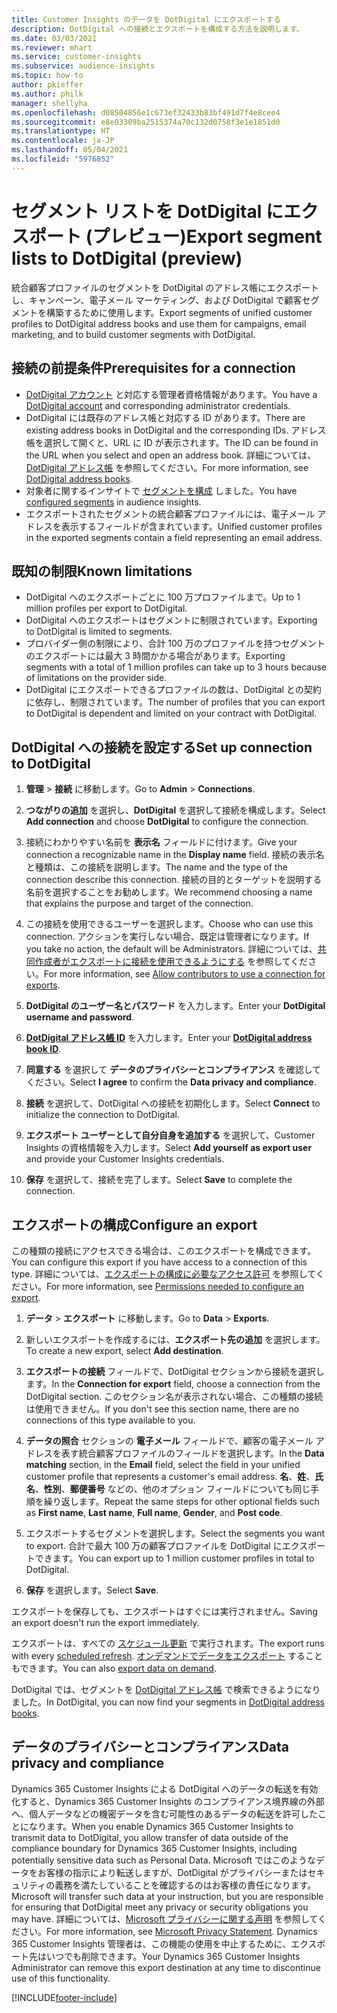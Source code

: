 ```yaml
---
title: Customer Insights のデータを DotDigital にエクスポートする
description: DotDigital への接続とエクスポートを構成する方法を説明します。
ms.date: 03/03/2021
ms.reviewer: mhart
ms.service: customer-insights
ms.subservice: audience-insights
ms.topic: how-to
author: pkieffer
ms.author: philk
manager: shellyha
ms.openlocfilehash: d08504856e1c673ef32433b83bf491d7f4e8cee4
ms.sourcegitcommit: e8e03309ba2515374a70c132d0758f3e1e1851d0
ms.translationtype: HT
ms.contentlocale: ja-JP
ms.lasthandoff: 05/04/2021
ms.locfileid: "5976852"
---
```

# <a name="export-segment-lists-to-dotdigital-preview"></a><span data-ttu-id="e0c65-103">セグメント リストを DotDigital にエクスポート (プレビュー)</span><span class="sxs-lookup"><span data-stu-id="e0c65-103">Export segment lists to DotDigital (preview)</span></span>

<span data-ttu-id="e0c65-104">統合顧客プロファイルのセグメントを DotDigital のアドレス帳にエクスポートし、キャンペーン、電子メール マーケティング、および DotDigital で顧客セグメントを構築するために使用します。</span><span class="sxs-lookup"><span data-stu-id="e0c65-104">Export segments of unified customer profiles to DotDigital address books and use them for campaigns, email marketing, and to build customer segments with DotDigital.</span></span> 

## <a name="prerequisites-for-a-connection"></a><span data-ttu-id="e0c65-105">接続の前提条件</span><span class="sxs-lookup"><span data-stu-id="e0c65-105">Prerequisites for a connection</span></span>

-   <span data-ttu-id="e0c65-106">[DotDigital アカウント](https://dotdigital.com/) と対応する管理者資格情報があります。</span><span class="sxs-lookup"><span data-stu-id="e0c65-106">You have a [DotDigital account](https://dotdigital.com/) and corresponding administrator credentials.</span></span>
-   <span data-ttu-id="e0c65-107">DotDigital には既存のアドレス帳と対応する ID があります。</span><span class="sxs-lookup"><span data-stu-id="e0c65-107">There are existing address books in DotDigital and the corresponding IDs.</span></span> <span data-ttu-id="e0c65-108">アドレス帳を選択して開くと、URL に ID が表示されます。</span><span class="sxs-lookup"><span data-stu-id="e0c65-108">The ID can be found in the URL when you select and open an address book.</span></span> <span data-ttu-id="e0c65-109">詳細については、[DotDigital アドレス帳](https://support.dotdigital.com/hc/articles/212211968-Creating-an-address-book) を参照してください。</span><span class="sxs-lookup"><span data-stu-id="e0c65-109">For more information, see [DotDigital address books](https://support.dotdigital.com/hc/articles/212211968-Creating-an-address-book).</span></span>
-   <span data-ttu-id="e0c65-110">対象者に関するインサイトで [セグメントを構成](segments.md) しました。</span><span class="sxs-lookup"><span data-stu-id="e0c65-110">You have [configured segments](segments.md) in audience insights.</span></span>
-   <span data-ttu-id="e0c65-111">エクスポートされたセグメントの統合顧客プロファイルには、電子メール アドレスを表示するフィールドが含まれています。</span><span class="sxs-lookup"><span data-stu-id="e0c65-111">Unified customer profiles in the exported segments contain a field representing an email address.</span></span>

## <a name="known-limitations"></a><span data-ttu-id="e0c65-112">既知の制限</span><span class="sxs-lookup"><span data-stu-id="e0c65-112">Known limitations</span></span>

- <span data-ttu-id="e0c65-113">DotDigital へのエクスポートごとに 100 万プロファイルまで。</span><span class="sxs-lookup"><span data-stu-id="e0c65-113">Up to 1 million profiles per export to DotDigital.</span></span>
- <span data-ttu-id="e0c65-114">DotDigital へのエクスポートはセグメントに制限されています。</span><span class="sxs-lookup"><span data-stu-id="e0c65-114">Exporting to DotDigital is limited to segments.</span></span>
- <span data-ttu-id="e0c65-115">プロバイダー側の制限により、合計 100 万のプロファイルを持つセグメントのエクスポートには最大 3 時間かかる場合があります。</span><span class="sxs-lookup"><span data-stu-id="e0c65-115">Exporting segments with a total of 1 million profiles can take up to 3 hours because of limitations on the provider side.</span></span> 
- <span data-ttu-id="e0c65-116">DotDigital にエクスポートできるプロファイルの数は、DotDigital との契約に依存し、制限されています。</span><span class="sxs-lookup"><span data-stu-id="e0c65-116">The number of profiles that you can export to DotDigital is dependent and limited on your contract with DotDigital.</span></span>

## <a name="set-up-connection-to-dotdigital"></a><span data-ttu-id="e0c65-117">DotDigital への接続を設定する</span><span class="sxs-lookup"><span data-stu-id="e0c65-117">Set up connection to DotDigital</span></span>

1. <span data-ttu-id="e0c65-118">**管理** > **接続** に移動します。</span><span class="sxs-lookup"><span data-stu-id="e0c65-118">Go to **Admin** > **Connections**.</span></span>

1. <span data-ttu-id="e0c65-119">**つながりの追加** を選択し、**DotDigital** を選択して接続を構成します。</span><span class="sxs-lookup"><span data-stu-id="e0c65-119">Select **Add connection** and choose **DotDigital** to configure the connection.</span></span>

1. <span data-ttu-id="e0c65-120">接続にわかりやすい名前を **表示名** フィールドに付けます。</span><span class="sxs-lookup"><span data-stu-id="e0c65-120">Give your connection a recognizable name in the **Display name** field.</span></span> <span data-ttu-id="e0c65-121">接続の表示名と種類は、この接続を説明します。</span><span class="sxs-lookup"><span data-stu-id="e0c65-121">The name and the type of the connection describe this connection.</span></span> <span data-ttu-id="e0c65-122">接続の目的とターゲットを説明する名前を選択することをお勧めします。</span><span class="sxs-lookup"><span data-stu-id="e0c65-122">We recommend choosing a name that explains the purpose and target of the connection.</span></span>

1. <span data-ttu-id="e0c65-123">この接続を使用できるユーザーを選択します。</span><span class="sxs-lookup"><span data-stu-id="e0c65-123">Choose who can use this connection.</span></span> <span data-ttu-id="e0c65-124">アクションを実行しない場合、既定は管理者になります。</span><span class="sxs-lookup"><span data-stu-id="e0c65-124">If you take no action, the default will be Administrators.</span></span> <span data-ttu-id="e0c65-125">詳細については、[共同作成者がエクスポートに接続を使用できるようにする](connections.md#allow-contributors-to-use-a-connection-for-exports) を参照してください。</span><span class="sxs-lookup"><span data-stu-id="e0c65-125">For more information, see [Allow contributors to use a connection for exports](connections.md#allow-contributors-to-use-a-connection-for-exports).</span></span>

1. <span data-ttu-id="e0c65-126">**DotDigital のユーザー名とパスワード** を入力します。</span><span class="sxs-lookup"><span data-stu-id="e0c65-126">Enter your **DotDigital username and password**.</span></span>

1. <span data-ttu-id="e0c65-127">**[DotDigital アドレス帳 ID](https://support.dotdigital.com/hc/articles/212211968-Creating-an-address-book)** を入力します。</span><span class="sxs-lookup"><span data-stu-id="e0c65-127">Enter your **[DotDigital address book ID](https://support.dotdigital.com/hc/articles/212211968-Creating-an-address-book)**.</span></span>

1. <span data-ttu-id="e0c65-128">**同意する** を選択して **データのプライバシーとコンプライアンス** を確認してください。</span><span class="sxs-lookup"><span data-stu-id="e0c65-128">Select **I agree** to confirm the **Data privacy and compliance**.</span></span>

1. <span data-ttu-id="e0c65-129">**接続** を選択して、DotDigital への接続を初期化します。</span><span class="sxs-lookup"><span data-stu-id="e0c65-129">Select **Connect** to initialize the connection to DotDigital.</span></span>

1. <span data-ttu-id="e0c65-130">**エクスポート ユーザーとして自分自身を追加する** を選択して、Customer Insights の資格情報を入力します。</span><span class="sxs-lookup"><span data-stu-id="e0c65-130">Select **Add yourself as export user** and provide your Customer Insights credentials.</span></span>

1. <span data-ttu-id="e0c65-131">**保存** を選択して、接続を完了します。</span><span class="sxs-lookup"><span data-stu-id="e0c65-131">Select **Save** to complete the connection.</span></span> 

## <a name="configure-an-export"></a><span data-ttu-id="e0c65-132">エクスポートの構成</span><span class="sxs-lookup"><span data-stu-id="e0c65-132">Configure an export</span></span>

<span data-ttu-id="e0c65-133">この種類の接続にアクセスできる場合は、このエクスポートを構成できます。</span><span class="sxs-lookup"><span data-stu-id="e0c65-133">You can configure this export if you have access to a connection of this type.</span></span> <span data-ttu-id="e0c65-134">詳細については、[エクスポートの構成に必要なアクセス許可](export-destinations.md#set-up-a-new-export) を参照してください。</span><span class="sxs-lookup"><span data-stu-id="e0c65-134">For more information, see [Permissions needed to configure an export](export-destinations.md#set-up-a-new-export).</span></span>

1. <span data-ttu-id="e0c65-135">**データ** > **エクスポート** に移動します。</span><span class="sxs-lookup"><span data-stu-id="e0c65-135">Go to **Data** > **Exports**.</span></span>

1. <span data-ttu-id="e0c65-136">新しいエクスポートを作成するには、**エクスポート先の追加** を選択します。</span><span class="sxs-lookup"><span data-stu-id="e0c65-136">To create a new export, select **Add destination**.</span></span>

1. <span data-ttu-id="e0c65-137">**エクスポートの接続** フィールドで、DotDigital セクションから接続を選択します。</span><span class="sxs-lookup"><span data-stu-id="e0c65-137">In the **Connection for export** field, choose a connection from the DotDigital section.</span></span> <span data-ttu-id="e0c65-138">このセクション名が表示されない場合、この種類の接続は使用できません。</span><span class="sxs-lookup"><span data-stu-id="e0c65-138">If you don't see this section name, there are no connections of this type available to you.</span></span>


1. <span data-ttu-id="e0c65-139">**データの照合** セクションの **電子メール** フィールドで、顧客の電子メール アドレスを表す統合顧客プロファイルのフィールドを選択します。</span><span class="sxs-lookup"><span data-stu-id="e0c65-139">In the **Data matching** section, in the **Email** field, select the field in your unified customer profile that represents a customer's email address.</span></span> <span data-ttu-id="e0c65-140">**名**、**姓**、**氏名**、**性別**、**郵便番号** などの、他のオプション フィールドについても同じ手順を繰り返します。</span><span class="sxs-lookup"><span data-stu-id="e0c65-140">Repeat the same steps for other optional fields such as **First name**, **Last name**, **Full name**, **Gender**, and **Post code**.</span></span>

1. <span data-ttu-id="e0c65-141">エクスポートするセグメントを選択します。</span><span class="sxs-lookup"><span data-stu-id="e0c65-141">Select the segments you want to export.</span></span> <span data-ttu-id="e0c65-142">合計で最大 100 万の顧客プロファイルを DotDigital にエクスポートできます。</span><span class="sxs-lookup"><span data-stu-id="e0c65-142">You can export up to 1 million customer profiles in total to DotDigital.</span></span>

1. <span data-ttu-id="e0c65-143">**保存** を選択します。</span><span class="sxs-lookup"><span data-stu-id="e0c65-143">Select **Save**.</span></span>

<span data-ttu-id="e0c65-144">エクスポートを保存しても、エクスポートはすぐには実行されません。</span><span class="sxs-lookup"><span data-stu-id="e0c65-144">Saving an export doesn't run the export immediately.</span></span>

<span data-ttu-id="e0c65-145">エクスポートは、すべての [スケジュール更新](system.md#schedule-tab) で実行されます。</span><span class="sxs-lookup"><span data-stu-id="e0c65-145">The export runs with every [scheduled refresh](system.md#schedule-tab).</span></span> <span data-ttu-id="e0c65-146">[オンデマンドでデータをエクスポート](export-destinations.md#run-exports-on-demand) することもできます。</span><span class="sxs-lookup"><span data-stu-id="e0c65-146">You can also [export data on demand](export-destinations.md#run-exports-on-demand).</span></span> 
 
<span data-ttu-id="e0c65-147">DotDigital では、セグメントを [DotDigital アドレス帳](https://support.dotdigital.com/hc/articles/212211968-Creating-an-address-book) で検索できるようになりました。</span><span class="sxs-lookup"><span data-stu-id="e0c65-147">In DotDigital, you can now find your segments in [DotDigital address books](https://support.dotdigital.com/hc/articles/212211968-Creating-an-address-book).</span></span>


## <a name="data-privacy-and-compliance"></a><span data-ttu-id="e0c65-148">データのプライバシーとコンプライアンス</span><span class="sxs-lookup"><span data-stu-id="e0c65-148">Data privacy and compliance</span></span>

<span data-ttu-id="e0c65-149">Dynamics 365 Customer Insights による DotDigital へのデータの転送を有効化すると、Dynamics 365 Customer Insights のコンプライアンス境界線の外部へ、個人データなどの機密データを含む可能性のあるデータの転送を許可したことになります。</span><span class="sxs-lookup"><span data-stu-id="e0c65-149">When you enable Dynamics 365 Customer Insights to transmit data to DotDigital, you allow transfer of data outside of the compliance boundary for Dynamics 365 Customer Insights, including potentially sensitive data such as Personal Data.</span></span> <span data-ttu-id="e0c65-150">Microsoft ではこのようなデータをお客様の指示により転送しますが、DotDigital がプライバシーまたはセキュリティの義務を満たしていることを確認するのはお客様の責任になります。</span><span class="sxs-lookup"><span data-stu-id="e0c65-150">Microsoft will transfer such data at your instruction, but you are responsible for ensuring that DotDigital meet any privacy or security obligations you may have.</span></span> <span data-ttu-id="e0c65-151">詳細については、[Microsoft プライバシーに関する声明](https://go.microsoft.com/fwlink/?linkid=396732) を参照してください。</span><span class="sxs-lookup"><span data-stu-id="e0c65-151">For more information, see [Microsoft Privacy Statement](https://go.microsoft.com/fwlink/?linkid=396732).</span></span>
<span data-ttu-id="e0c65-152">Dynamics 365 Customer Insights 管理者は、この機能の使用を中止するために、エクスポート先はいつでも削除できます。</span><span class="sxs-lookup"><span data-stu-id="e0c65-152">Your Dynamics 365 Customer Insights Administrator can remove this export destination at any time to discontinue use of this functionality.</span></span>


[!INCLUDE[footer-include](../includes/footer-banner.md)]
